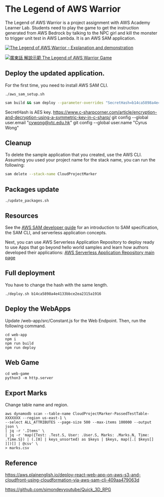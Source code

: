 # The Legend of AWS Warrior

The Legend of AWS Warrior is a project assignment with AWS Academy Learner Lab. Students need to play the game to get the instruction generated from AWS Bedrock by talking to the NPC girl and kill the monster to trigger unit test in AWS Lambda. It is an AWS SAM application.

[![The Legend of AWS Warrior - Explanation and demonstration](https://img.youtube.com/vi/xuCo3ZiFt-M/0.jpg)](https://www.youtube.com/watch?v=xuCo3ZiFt-M)

[![廣東話 解說示範 The Legend of AWS Warrior Game](https://img.youtube.com/vi/nq4wNlL17Kk/0.jpg)](https://www.youtube.com/watch?v=nq4wNlL17Kk)


## Deploy the updated application.
For the first time, you need to install AWS SAM CLI.
```
./aws_sam_setup.sh
```

```bash
sam build && sam deploy --parameter-overrides "SecretHash=b14ca5898a4e4133bbce2e123456123456"
```
SecretHash is AES key.
https://www.c-sharpcorner.com/article/encryption-and-decryption-using-a-symmetric-key-in-c-sharp/ 
  git config --global user.email "cywong@vtc.edu.hk"
  git config --global user.name "Cyrus Wong"

## Cleanup

To delete the sample application that you created, use the AWS CLI. Assuming you used your project name for the stack name, you can run the following:

```bash
sam delete --stack-name CloudProjectMarker
```

## Packages update

```
./update_packages.sh
```

## Resources

See the [AWS SAM developer guide](https://docs.aws.amazon.com/serverless-application-model/latest/developerguide/what-is-sam.html) for an introduction to SAM specification, the SAM CLI, and serverless application concepts.

Next, you can use AWS Serverless Application Repository to deploy ready to use Apps that go beyond hello world samples and learn how authors developed their applications: [AWS Serverless Application Repository main page](https://aws.amazon.com/serverless/serverlessrepo/)

## Full deployment
You have to change the hash with the same length.
```
./deploy.sh b14ca5898a4e4133bbce2ea2315a1916
```

## Deploy the WebApps
Update /web-app/src/Constant.js for the Web Endpoint.
Then, run the following command.

```
cd web-app
npm i
npm run build
npm run deploy
```

## Web Game
```
cd web-game
python3 -m http.server
```

## Export Marks
Change table name and region.
```
aws dynamodb scan --table-name CloudProjectMarker-PassedTestTable-XXXXXXX --region us-east-1 \
--select ALL_ATTRIBUTES --page-size 500 --max-items 100000 --output json \
| jq -r '.Items' \
| jq -r 'map({Test: .Test.S, User: .User.S, Marks: .Marks.N, Time: .Time.S}) | (.[0] | keys_unsorted) as $keys | $keys, map([.[ $keys[] ]])[] | @csv' \
> marks.csv
```

## Reference 

https://aws.plainenglish.io/deploy-react-web-app-on-aws-s3-and-cloudfront-using-cloudformation-via-aws-sam-cli-409aa479063d

https://github.com/simondevyoutube/Quick_3D_RPG
